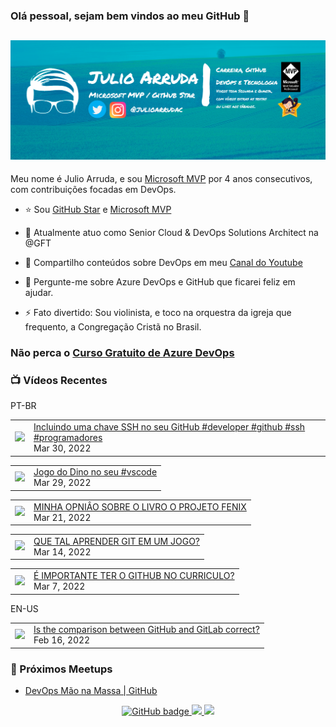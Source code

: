 ### Olá pessoal, sejam bem vindos ao meu GitHub 👋

## [![Julio Arruda Header](https://raw.githubusercontent.com/julioarruda/julioarruda/master/fundo%20github.png)](https://youtube.com/user/julioarrudac)
Meu nome é Julio Arruda, e sou [Microsoft MVP](https://mvp.microsoft.com/pt-br/PublicProfile/5002557?fullName=Julio%20%20Arruda) por 4 anos consecutivos, com contribuições focadas em DevOps.


- ⭐ Sou [GitHub Star](https://stars.github.com/profiles/julioarruda) e [Microsoft MVP](https://mvp.microsoft.com/pt-br/PublicProfile/5002557?fullName=Julio%20%20Arruda)

- 🔭 Atualmente atuo como Senior Cloud & DevOps Solutions Architect na @GFT

- 👯 Compartilho conteúdos sobre DevOps em meu [Canal do Youtube](https://youtube.com/user/julioarrudac)

- 💬 Pergunte-me sobre Azure DevOps e GitHub que ficarei feliz em ajudar.

- ⚡ Fato divertido: Sou violinista, e toco na orquestra da igreja que frequento, a Congregação Cristã no Brasil.


### Não perca o [Curso Gratuito de Azure DevOps](https://github.com/julioarruda/Curso-Azure-DevOps)


### 📺 Vídeos Recentes

PT-BR

<!-- YOUTUBE:START --><table><tr><td><a href="https://www.youtube.com/watch?v=73iAwAm60F0"><img width="140px" src="https://i.ytimg.com/vi/73iAwAm60F0/mqdefault.jpg"></a></td>
<td><a href="https://www.youtube.com/watch?v=73iAwAm60F0">Incluindo uma chave SSH no seu GitHub #developer #github #ssh #programadores</a><br/>Mar 30, 2022</td></tr></table>
<table><tr><td><a href="https://www.youtube.com/watch?v=hdrmMLf49tM"><img width="140px" src="https://i.ytimg.com/vi/hdrmMLf49tM/mqdefault.jpg"></a></td>
<td><a href="https://www.youtube.com/watch?v=hdrmMLf49tM">Jogo do Dino no seu #vscode</a><br/>Mar 29, 2022</td></tr></table>
<table><tr><td><a href="https://www.youtube.com/watch?v=MQSXzGndZlE"><img width="140px" src="https://i.ytimg.com/vi/MQSXzGndZlE/mqdefault.jpg"></a></td>
<td><a href="https://www.youtube.com/watch?v=MQSXzGndZlE">MINHA OPNIÂO SOBRE O LIVRO O PROJETO FENIX</a><br/>Mar 21, 2022</td></tr></table>
<table><tr><td><a href="https://www.youtube.com/watch?v=AHU8XrWjBOs"><img width="140px" src="https://i.ytimg.com/vi/AHU8XrWjBOs/mqdefault.jpg"></a></td>
<td><a href="https://www.youtube.com/watch?v=AHU8XrWjBOs">QUE TAL APRENDER GIT EM UM JOGO?</a><br/>Mar 14, 2022</td></tr></table>
<table><tr><td><a href="https://www.youtube.com/watch?v=MhtKI2RuJLE"><img width="140px" src="https://i.ytimg.com/vi/MhtKI2RuJLE/mqdefault.jpg"></a></td>
<td><a href="https://www.youtube.com/watch?v=MhtKI2RuJLE">É IMPORTANTE TER O GITHUB NO CURRICULO?</a><br/>Mar 7, 2022</td></tr></table>
<!-- YOUTUBE:END -->

EN-US
<!-- YOUTUBEEN:START --><table><tr><td><a href="https://www.youtube.com/watch?v=wHo1ftsyzNE"><img width="140px" src="https://i.ytimg.com/vi/wHo1ftsyzNE/mqdefault.jpg"></a></td>
<td><a href="https://www.youtube.com/watch?v=wHo1ftsyzNE">Is the comparison between GitHub and GitLab correct?</a><br/>Feb 16, 2022</td></tr></table>
<!-- YOUTUBEEN:END -->

### 🚀  Próximos Meetups

<!-- MEETUP:START -->
- [DevOps Mão na Massa | GitHub](https://www.meetup.com/Net-Vale/events/283367215/)
<!-- MEETUP:END -->


<p align="center">
  <a href="https://github.com/julioarruda?tab=followers">
    <img src="https://img.shields.io/github/followers/julioarruda?label=Followers&logo=GitHub&style=for-the-badge" alt="GitHub badge" />
  </a>
  <a href="http://twitter.com/julioarrudac">
    <img src="https://img.shields.io/twitter/follow/julioarrudac?label=Twitter&logo=twitter&style=for-the-badge" />
  </a>
  <a href="http://youtube.com/c/julioarruda?sub_confirmation=1">
    <img src="https://img.shields.io/youtube/views/4BYlkYtHNus?label=YouTube&logo=YouTube&style=for-the-badge" />
  </a>
</p>

<!--
**julioarruda/julioarruda** is a ✨ _special_ ✨ repository because its `README.md` (this file) appears on your GitHub profile.

Here are some ideas to get you started:

- 🔭 I’m currently working on ...
- 🌱 I’m currently learning ...
- 👯 I’m looking to collaborate on ...
- 🤔 I’m looking for help with ...
- 💬 Ask me about ...
- 📫 How to reach me: ...
- 😄 Pronouns: ...
- ⚡ Fun fact: ...
-->

